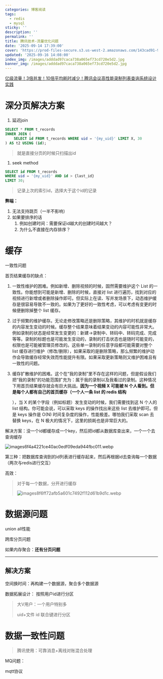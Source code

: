 ```yaml
---
categories: 博客阅读
tags:
  - redis
  - mysql
sticky: ''
description: ''
permalink: ''
title: 腾讯技术-流量优化问题
date: '2025-09-14 17:39:00'
cover: 'https://prod-files-secure.s3.us-west-2.amazonaws.com/143cad91-961b-48b0-82dc-78fbb6eb5abe/0d7c8540-9c98-4451-9fd0-cddb216a6b25/wallhaven-ly9mqp.jpg?X-Amz-Algorithm=AWS4-HMAC-SHA256&X-Amz-Content-Sha256=UNSIGNED-PAYLOAD&X-Amz-Credential=ASIAZI2LB46665J7UW7D%2F20250919%2Fus-west-2%2Fs3%2Faws4_request&X-Amz-Date=20250919T220040Z&X-Amz-Expires=3600&X-Amz-Security-Token=IQoJb3JpZ2luX2VjEGUaCXVzLXdlc3QtMiJHMEUCIBQ9j5AlF0Dh2gRVaH5CpPTJZs%2FNZT%2FoLWt7sIPTmJWiAiEA2dtZSKr%2FHAsBC1wthKyTRbuCXCIw09vTAzjyIFx2MGcqiAQI3v%2F%2F%2F%2F%2F%2F%2F%2F%2F%2FARAAGgw2Mzc0MjMxODM4MDUiDKy3%2Bi4OrL%2FTxcPdNyrcA5%2F5vo%2BHjW3fJz8h%2BzXDL2fNfGK3pcCUTRAkYcgf1Mk73Z%2FS96s7mxoj26bPQ501V94YN5Z7fY0g%2Fc%2B8njLy35Ckz9SigpYRg%2FTMuF%2F3b8ZPc6XRgDr77J9uYnpVEUZ%2FhEYsyj4gKGwt1iE7lm4umkDpywrMSjxvU9USph4EqolWeresDCSokRmJlwmV7CYzO50PIQrs%2Fd78%2B0%2FlK7hWmg2uuaFvAKKu4RxLtuZVfzA9HiWVPm0Wqz894nZmoRjCdzzWP4bmhMHCzPTZcYmsctIVJrEAqcFTAOd8dYHOLXjOaM684CKBR0Z4uNrybsj%2Bm1X7%2F4QMP2kmpIHviZ%2BVjOl5AGsICQcAEIxBkrwM5rV5iWg1mWCWa12MpLmxNGsTgC3jDVMvMCMDNusRlk0k0KelnvdB9BD9g3%2FIwML%2F0KntIVEj%2FElJyl0TSt0d7V9D6k4OQbeifZeapi18V3JKVqZMvnadRKfX21Zt124dgwhOh2re0smcIAyzLcqGtt2KZa7%2FjVvEB2nTgPuV%2FA%2FwIDYINNmRlDUiV9DR6UJGjaS7jdJFgOPp2ZludjOtD41xFSFwbq0P%2F08bAYgf9TAqlxdUsf7aNKdLo%2BEi0WblDASS2aPs4TXZYtIrbtI7MJmHt8YGOqUBTOt2lEx1HAlJ%2F7zKYfUKWFqC6wgbELY9KTpyAMi74ehWZbu2sZkzFjS2gRuCk5lvxh53xc0FdqSiwqDEsSXz9rM7BgMqKNbaRiezkH3s%2F6yj4DuhgXNxadUmfrH90z1t5L7dGyI%2B850ErSuizp%2FYORY0lEA6RXTopYY5oCUXvBPEeNQOuq9A%2FLaS2qo3FFJHsPHFiPrH3qe2n8Z0bNK3o2H4XDGj&X-Amz-Signature=bc1564678b09cfc156d3ae2ef389f7cb036925b1f79ede9863733651516a16e7&X-Amz-SignedHeaders=host&x-amz-checksum-mode=ENABLED&x-id=GetObject'
updated: '2025-09-16 14:08:00'
index_img: /images/adddad97caca738a065ef73cd720e5d2.jpg
banner_img: /images/adddad97caca738a065ef73cd720e5d2.jpg
---
```


[亿级流量！3倍并发！10倍平均耗时减少！腾讯会议高性能录制列表查询系统设计实践](https://mp.weixin.qq.com/s/DQ6juZBexn3IY_ZaI1x0DQ)


# 深分页解决方案

1. 延迟join

```sql
SELECT * FROM t_records
INNER JOIN (
    SELECT id FROM t_records WHERE uid = '{my_uid}' LIMIT X, 30
) AS t2 USING (id);
```

> 就是直接分页的时候只扫描出id
1. seek method

```sql
SELECT id FROM t_records
WHERE uid = '{my_uid}' AND id > {last_id}
LIMIT 30;
```

> 记录上次的索引id，选择大于这个id的记录

**弊端：**

1. 无法支持跳页（一半不影响）
2. 如果要排序的话
    1. 例如创建时间：需要保证id越大的创建时间越大？
    2. 为什么不直接在内存排序？

# 缓存


一致性问题


首页结果缓存的缺点：

1. 一致性维护的困难。例如新增、删除视频的时候，固然需要维护这个 List 的一致性。你能想到可能是新增、删除的时候，直接对 list 进行遍历，找到对应的视频进行新增或者删除操作即可。但实际上在读、写并发场景下，动态维护缓存是很容易导致不一致的。如果为了更好的一致性考虑，可以考虑有变更的时候便删除掉整个 list 缓存。
2. 过于频繁的维护缓存。无论走修改策略还是删除策略，其维护的时机就是缓存的内容发生变动的时候。缓存整个结果意味着结果变动的内容可能性非常大。例如录制的状态是经常发生变更的：新建->录制中、转码中、转码完成、完成等等。录制的标题也是可能发生变动的，录制的打击状态也是随时可能变的，权限也是可能被管理员修改的。这些单一录制的任意字段都可能需要对整个 list 缓存进行维护（修改/删除），如果采取的是删除策略，那么频繁的维护动作会导致缓存经常失效而性能提升有限。如果采取更新策略则又维护困难且有一致性的问题。
3. 缓存扩散维护的困难。这个在“我的录制”里不存在这样的问题，但是假设我们把“我的录制”的功能范围扩充为：属于我的录制以及我看过的录制。这种情况下用首页结果缓存就会有巨大挑战。**因为一个视频 X 可能被 N 个人看到。但是每个人都有自己的首页缓存（一个人一条 list 的 redis 结构**

    ），当 X 的某个字段（例如标题）发生变动的时候，我们需要找到这 N 个人的 list 结构。你可能会说，可以采取 keys 的操作找出来这些 list 去维护即可。但是 keys 操作是 O(N) 时间复杂度的操作，性能极差。哪怕我们采取 scan 去替换 keys，在 N 极大的情况下，这里的损耗也是非常巨大的。


解决方案：没一个id都缓存成一个key，然后把id都从数据库查出来，一个一个去查询缓存


![images6f4a4221ce40ac0edf09eda944fbc011.webp](/images/0e36309ec62ecc97df01afd53fb5fb4d.webp)


第三种：把数据库查询到的id列表进行缓存起来，然后再根据id去查询每一个数据（两次与redis进行交互）


高效：

> 对于每一个数据，分开进行缓存
>
> ![images8f6ff72afb5a601c7492f112d61b9d1c.webp](/images/97319de15a803ece8bfc8f0e9ccb87f0.webp)
>
>

# 数据源问题


union all性能


跨库分页问题


如果内存聚合：**还有分页问题**


---


## 解决方案


空间换时间：再构建一个数据源，聚合多个数据源


数据拓展设计： 按照用户id进行分区

> 大V用户：一个用户特别多
>
> uid+文件 id 联合键进行分区
>
>

# 数据一致性问题

> 腾讯使用：可靠消息+离线对账混合处理

MQ问题：


mqtt协议

